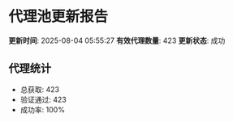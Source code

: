 # 代理池更新报告

**更新时间**: 2025-08-04 05:55:27
**有效代理数量**: 423
**更新状态**:  成功

## 代理统计
- 总获取: 423
- 验证通过: 423
- 成功率: 100%
